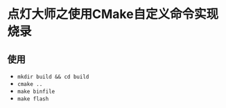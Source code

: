 # 点灯大师之使用CMake自定义命令实现烧录
## 使用
- `mkdir build && cd build`
- `cmake ..`
- `make binfile`
- `make flash`